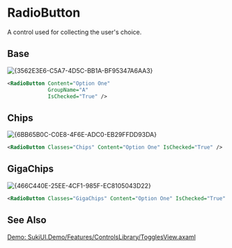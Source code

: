 # RadioButton

A control used for collecting the user's choice.

## Base

![{3562E3E6-C5A7-4D5C-BB1A-BF95347A6AA3}](https://github.com/user-attachments/assets/3157a435-10dd-4d84-ac91-e83739023ee9)



```xml
<RadioButton Content="Option One"
             GroupName="A"
             IsChecked="True" />
```

## Chips

![{6BB65B0C-C0E8-4F6E-ADC0-EB29FFDD93DA}](https://github.com/user-attachments/assets/7d573d74-65b0-4379-a4b7-2830bfd381cf)



```xml
<RadioButton Classes="Chips" Content="Option One" IsChecked="True" />
```

## GigaChips

![{466C440E-25EE-4CF1-985F-EC8105043D22}](https://github.com/user-attachments/assets/aea0e668-c02c-432c-9f3f-e8621e726444)




```xml
<RadioButton Classes="GigaChips" Content="Option One" IsChecked="True" />
```

## See Also

[Demo: SukiUI.Demo/Features/ControlsLibrary/TogglesView.axaml](https://github.com/kikipoulet/SukiUI/blob/main/SukiUI.Demo/Features/ControlsLibrary/TogglesView.axaml)

